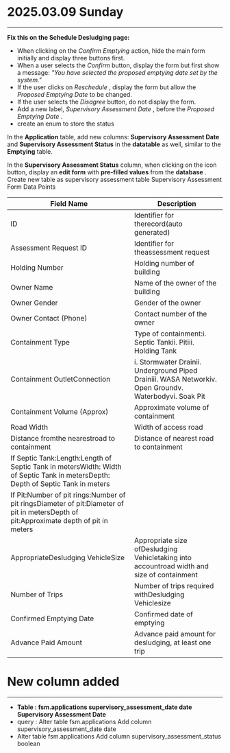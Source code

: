 # 2025.03.09 Sunday

---

**Fix this on the Schedule Desludging page:**

* When clicking on the *Confirm Emptying* action, hide the main form initially and display three buttons first.
* When a user selects the *Confirm* button, display the form but first show a message: *"You have selected the proposed emptying date set by the system."*
* If the user clicks on  *Reschedule* , display the form but allow the *Proposed Emptying Date* to be changed.
* If the user selects the *Disagree* button, do not display the form.
* Add a new label,  *Supervisory Assessment Date* , before the  *Proposed Emptying Date* .
* create an enum to store the status

In the **Application** table, add new columns: **Supervisory Assessment Date** and **Supervisory Assessment Status** in the **datatable** as well, similar to the **Emptying** table.

In the **Supervisory Assessment Status** column, when clicking on the icon button, display an **edit form** with **pre-filled values** from the  **database** .
Create new table as supervisory assessment table 
Supervisory Assessment Form Data Points

| Field Name                                                                                                                             | Description                                                                                            |
| -------------------------------------------------------------------------------------------------------------------------------------- | ------------------------------------------------------------------------------------------------------ |
| ID                                                                                                                                     | Identifier for therecord(auto generated)                                                               |
| Assessment Request ID                                                                                                                  | Identifier for theassessment request                                                                   |
| Holding Number                                                                                                                         | Holding number of building                                                                             |
| Owner Name                                                                                                                             | Name of the owner of the building                                                                      |
| Owner Gender                                                                                                                           | Gender of the owner                                                                                    |
| Owner Contact (Phone)                                                                                                                  | Contact number of the owner                                                                            |
| Containment Type                                                                                                                       | Type of containment:i. Septic Tankii. Pitiii. Holding Tank                                             |
| Containment OutletConnection                                                                                                           | i. Stormwater Drainii. Underground Piped Drainiii. WASA Networkiv. Open Groundv. Waterbodyvi. Soak Pit |
| Containment Volume (Approx)                                                                                                            | Approximate volume of containment                                                                      |
| Road Width                                                                                                                             | Width of access road                                                                                   |
| Distance fromthe nearestroad to containment                                                                                            | Distance of nearest road to containment                                                                |
| If Septic Tank:Length:Length of Septic Tank in metersWidth: Width of Septic Tank in metersDepth: Depth of Septic Tank in meters        |                                                                                                        |
| If Pit:Number of pit rings:Number of pit ringsDiameter of pit:Diameter of pit in metersDepth of pit:Approximate depth of pit in meters |                                                                                                        |
| AppropriateDesludging VehicleSize                                                                                                      | Appropriate size ofDesludging Vehicletaking into accountroad width and size of containment             |
| Number of Trips                                                                                                                        | Number of trips required withDesludging Vehiclesize                                                    |
| Confirmed Emptying Date                                                                                                                | Confirmed date of emptying                                                                             |
| Advance Paid Amount                                                                                                                    | Advance paid amount for desludging, at least one trip                                                  |

# New column added 

---

- **Table : fsm.applications
  supervisory_assessment_date date   Supervisory Assessment Date**
- query : Alter table fsm.applications Add column supervisory_assessment_date date
- Alter table fsm.applications Add column supervisory_assessment_status boolean
